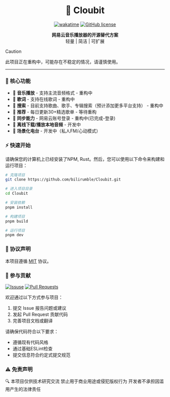 <div align="center">

<h1>🎵 Cloubit</h1>

[![wakatime](https://wakatime.com/badge/user/347b183a-e02e-464a-a180-ed2963969f84/project/13a71991-4de0-4638-a7e6-5d3d7ed9a754.svg)](https://wakatime.com/badge/user/347b183a-e02e-464a-a180-ed2963969f84/project/13a71991-4de0-4638-a7e6-5d3d7ed9a754)
[![GitHub license](https://img.shields.io/github/license/bilirumble/Cloubit?color=blue)](https://github.com/bilirumble/Cloubit/blob/master/LICENSE)

**网易云音乐播放器的开源替代方案**  
轻量 | 简洁 | 可扩展

</div>

> [!CAUTION]
> 此项目正在重构中，可能存在不稳定的情况，请谨慎使用。

---

### 🌟 核心功能

- 🚧 **音乐播放** - 支持主流音频格式 - 重构中
- 🚧 **歌词** - 支持在线歌词 - 重构中
- 🚧 **搜索** - 目前支持歌曲、歌手、专辑搜索（预计添加更多平台支持） - 重构中
- 🚧 **推荐** - 每日更新30+精选歌单 - 等待重构
- 🚧 **同步能力** - 网易云账号登录 - 重构中(已完成-登录)
- 🚧 **离线下载/播放本地音频** - 开发中
- 🚧 **场景化电台** - 开发中（私人FM/心动模式）

### ⚡ 快速开始

请确保您的计算机上已经安装了NPM, Rust。然后，您可以使用以下命令来构建和运行项目：

```bash
# 克隆项目
git clone https://github.com/bilirumble/Cloubit.git

# 进入项目目录
cd Cloubit

# 安装依赖
pnpm install

# 构建项目
pnpm build

# 运行项目
pnpm dev
```

### 📜 协议声明

本项目遵循 [MIT](https://opensource.org/licenses/MIT) 协议。

### 🤝 参与贡献

[![Issuse](https://img.shields.io/github/issues/bilirumble/Cloubit)](https://github.com/bilirumble/CloubitCloubit/issues)
[![Pull Requests](https://img.shields.io/github/issues-pr/bilirumble/Cloubit)](https://github.com/bilirumble/Cloubit/pulls)

欢迎通过以下方式参与项目：

1. 提交 Issue 报告问题或建议
2. 发起 Pull Request 贡献代码
3. 完善项目文档或翻译

请确保代码符合以下要求：

- 遵循现有代码风格
- 通过基础ESLint检查
- 提交信息符合约定式提交规范

### ⚠️ 免责声明

🔍 本项目仅供技术研究交流
禁止用于商业用途或侵犯版权行为
开发者不承担因滥用产生的法律责任
